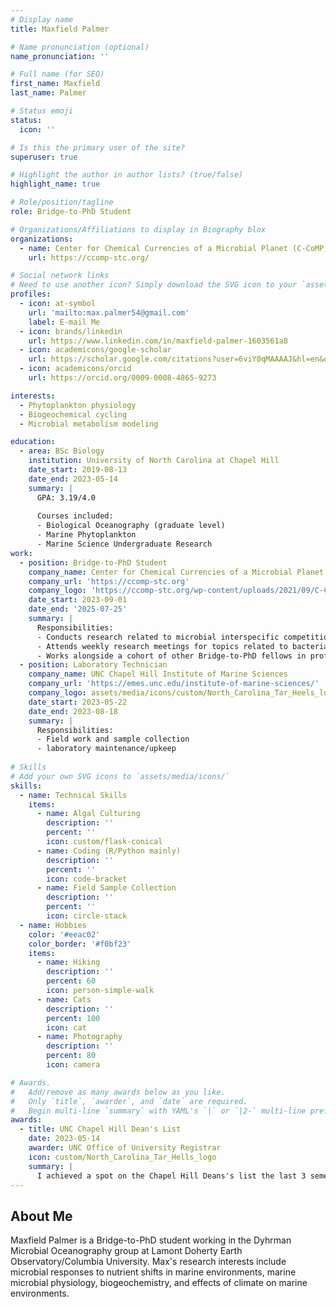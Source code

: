 ```yaml
---
# Display name
title: Maxfield Palmer

# Name pronunciation (optional)
name_pronunciation: ''

# Full name (for SEO)
first_name: Maxfield
last_name: Palmer

# Status emoji
status:
  icon: ''

# Is this the primary user of the site?
superuser: true

# Highlight the author in author lists? (true/false)
highlight_name: true

# Role/position/tagline
role: Bridge-to-PhD Student

# Organizations/Affiliations to display in Biography blox
organizations:
  - name: Center for Chemical Currencies of a Microbial Planet (C-CoMP)
    url: https://ccomp-stc.org/

# Social network links
# Need to use another icon? Simply download the SVG icon to your `assets/media/icons/` folder.
profiles:
  - icon: at-symbol
    url: 'mailto:max.palmer54@gmail.com'
    label: E-mail Me
  - icon: brands/linkedin
    url: https://www.linkedin.com/in/maxfield-palmer-1603561a8
  - icon: academicons/google-scholar
    url: https://scholar.google.com/citations?user=6viY0qMAAAAJ&hl=en&oi=ao
  - icon: academicons/orcid
    url: https://orcid.org/0009-0008-4865-9273

interests:
  - Phytoplankton physiology
  - Biogeochemical cycling
  - Microbial metabolism modeling

education:
  - area: BSc Biology
    institution: University of North Carolina at Chapel Hill
    date_start: 2019-08-13
    date_end: 2023-05-14
    summary: |
      GPA: 3.19/4.0
      
      Courses included:
      - Biological Oceanography (graduate level)
      - Marine Phytoplankton
      - Marine Science Undergraduate Research
work:
  - position: Bridge-to-PhD Student
    company_name: Center for Chemical Currencies of a Microbial Planet
    company_url: 'https://ccomp-stc.org'
    company_logo: 'https://ccomp-stc.org/wp-content/uploads/2021/09/C-Comp-Logo__Primary-Color-n.png'
    date_start: 2023-09-01
    date_end: '2025-07-25'
    summary: |
      Responsibilities:
      - Conducts research related to microbial interspecific competition, community change, exometabolites, and bioinformatics.
      - Attends weekly research meetings for topics related to bacterial carbon use efficiency, curated undergraduate research experiences (CUREs), phytoplankton exometabolites, and more.
      - Works alongside a cohort of other Bridge-to-PhD fellows in professional development and on interdisciplinary research projects.
  - position: Laboratory Technician
    company_name: UNC Chapel Hill Institute of Marine Sciences
    company_url: 'https://emes.unc.edu/institute-of-marine-sciences/'
    company_logo: assets/media/icons/custom/North_Carolina_Tar_Heels_logo
    date_start: 2023-05-22
    date_end: 2023-08-18
    summary: |
      Responsibilities:
      - Field work and sample collection
      - laboratory maintenance/upkeep
      
# Skills
# Add your own SVG icons to `assets/media/icons/`
skills:
  - name: Technical Skills
    items:
      - name: Algal Culturing
        description: ''
        percent: ''
        icon: custom/flask-conical
      - name: Coding (R/Python mainly)
        description: ''
        percent: ''
        icon: code-bracket
      - name: Field Sample Collection
        description: ''
        percent: ''
        icon: circle-stack
  - name: Hobbies
    color: '#eeac02'
    color_border: '#f0bf23'
    items:
      - name: Hiking
        description: ''
        percent: 60
        icon: person-simple-walk
      - name: Cats
        description: ''
        percent: 100
        icon: cat
      - name: Photography
        description: ''
        percent: 80
        icon: camera

# Awards.
#   Add/remove as many awards below as you like.
#   Only `title`, `awarder`, and `date` are required.
#   Begin multi-line `summary` with YAML's `|` or `|2-` multi-line prefix and indent 2 spaces below.
awards:
  - title: UNC Chapel Hill Dean's List
    date: 2023-05-14
    awarder: UNC Office of University Registrar
    icon: custom/North_Carolina_Tar_Hells_logo
    summary: |
      I achieved a spot on the Chapel Hill Deans's list the last 3 semesters that I was at Carolina. 
---
```


## About Me

Maxfield Palmer is a Bridge-to-PhD student working in the Dyhrman Microbial Oceanography group at Lamont Doherty Earth Observatory/Columbia University. Max's research interests include microbial responses to nutrient shifts in marine environments, marine microbial physiology, biogeochemistry, and effects of climate on marine environments.
